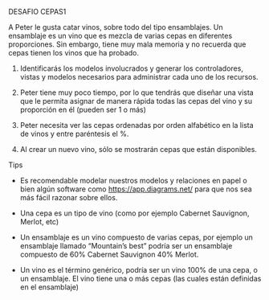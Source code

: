 DESAFIO CEPAS1

A Peter le gusta catar vinos, sobre todo del tipo ensamblajes. Un ensamblaje es un vino que
es mezcla de varias cepas en diferentes proporciones. Sin embargo, tiene muy mala
memoria y no recuerda que cepas tienen los vinos que ha probado.

1. Identificarás los modelos involucrados y generar los controladores, vistas y modelos
necesarios para administrar cada uno de los recursos.

2. Peter tiene muy poco tiempo, por lo que tendrás que diseñar una vista que le permita
asignar de manera rápida todas las cepas del vino y su proporción en él (pueden ser
1 o más)

3. Peter necesita ver las cepas ordenadas por orden alfabético en la lista de vinos y
entre paréntesis el %.

4. Al crear un nuevo vino, sólo se mostrarán cepas que están disponibles.

Tips
- Es recomendable modelar nuestros modelos y relaciones en papel o bien algún
software como https://app.diagrams.net/ para que nos sea más fácil razonar sobre
ellos.

- Una cepa es un tipo de vino (como por ejemplo Cabernet Sauvignon, Merlot, etc)

- Un ensamblaje es un vino compuesto de varias cepas, por ejemplo un ensamblaje
llamado “Mountain’s best” podría ser un ensamblaje compuesto de 60% Cabernet
Sauvignon 40% Merlot.

- Un vino es el término genérico, podría ser un vino 100% de una cepa, o un
ensamblaje. El vino tiene una o más cepas (las cuales están definidas en el
ensamblaje)
